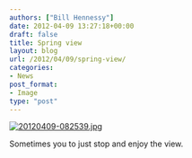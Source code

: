 ```yaml
---
authors: ["Bill Hennessy"]
date: 2012-04-09 13:27:18+00:00
draft: false
title: Spring view
layout: blog
url: /2012/04/09/spring-view/
categories:
- News
post_format:
- Image
type: "post"
---
```


[![20120409-082539.jpg](https://ludicrite.files.wordpress.com/2012/04/20120409-082539.jpg)
](https://ludicrite.files.wordpress.com/2012/04/20120409-082539.jpg)

Sometimes you to just stop and enjoy the view.
